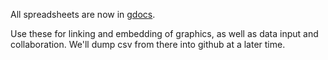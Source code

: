 All spreadsheets are now in [gdocs](https://drive.google.com/drive/folders/1_cWQY60JLEJCZJVRpitsm-A6HDF8HWY4?usp=sharing).

Use these for linking and embedding of graphics, as well as data input and collaboration. 
We'll dump csv from there into github at a later time.  
